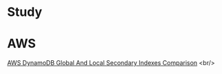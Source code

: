 # Study

# AWS
[AWS DynamoDB Global And Local Secondary Indexes Comparison]([https://oi-wiki.org/ds/cartesian-tree/](https://medium.com/@jun711.g/aws-dynamodb-global-and-local-secondary-indexes-comparison-80f4c587b1d7)https://medium.com/@jun711.g/aws-dynamodb-global-and-local-secondary-indexes-comparison-80f4c587b1d7) <br/>
